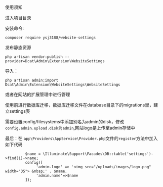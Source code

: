 使用须知

进入项目目录

安装命令:

`composer require ysj3188/website-settings`

发布静态资源

`php artisan vendor:publish --provider=Dcat\Admin\Extension\WebsiteSettings`


导入：

`php artisan admin:import Dcat\Admin\Extension\WebsiteSettings\WebsiteSettings
`

或者在网站的扩展管理中进行管理

使用前进行数据库迁移，数据库迁移文件在database目录下的migrations里，建立settings表

需要设置config/filesystems中添加别名为admin的disk，修改`config.admin.upload.disk`为`admin`,网站logo是上传至admin存储中

最后：在
`app\Providers\AppService\Provider.php`文件的`register`方法中加入如下代码

```
         $name = \Illuminate\Support\Facades\DB::table('settings')->find(1)->name;
         config([
              'admin.logo' => '<img src="/uploads/images/logo.png" width="35"> &nbsp;' . $name,
              'admin.name'=>$name
         ]);
```
